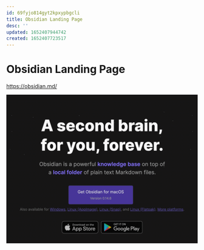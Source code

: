 ```yaml
---
id: 69fyjo814gyt2kpxypbgcli
title: Obsidian Landing Page
desc: ''
updated: 1652407944742
created: 1652407723517
---
```


# Obsidian Landing Page

https://obsidian.md/

![Screenshot](assets/images/obsidian-landing-page.png)
